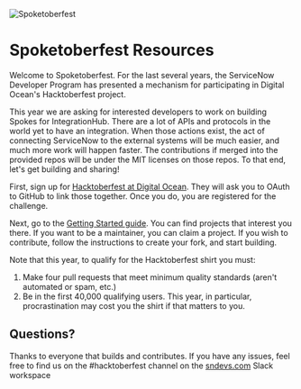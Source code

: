 ![Spoketoberfest](images/spoketoberfest.png)

# Spoketoberfest Resources

Welcome to Spoketoberfest. For the last several years, the ServiceNow Developer Program has presented a mechanism for participating in Digital Ocean's Hacktoberfest project.

This year we are asking for interested developers to work on building Spokes for IntegrationHub. There are a lot of APIs and protocols in the world yet to have an integration. When those actions exist, the act of connecting ServiceNow to the external systems will be much easier, and much more work will happen faster. The contributions if merged into the provided repos will be under the MIT licenses on those repos. To that end, let's get building and sharing!

First, sign up for [Hacktoberfest at Digital Ocean](https://hacktoberfest.digitalocean.com/). They will ask you to OAuth to GitHub to link those together. Once you do, you are registered for the challenge.

Next, go to the [Getting Started guide](CONTRIBUTING.md). You can find projects that interest you there. If you want to be a maintainer, you can claim a project. If you wish to contribute, follow the instructions to create your fork, and start building.

Note that this year, to qualify for the Hacktoberfest shirt you must:

1. Make four pull requests that meet minimum quality standards (aren't automated or spam, etc.)
2. Be in the first 40,000 qualifying users. This year, in particular, procrastination may cost you the shirt if that matters to you.

## Questions?

Thanks to everyone that builds and contributes. If you have any issues, feel free to find us on the #hacktoberfest channel on the [sndevs.com](https://sndevs.com/) Slack workspace
